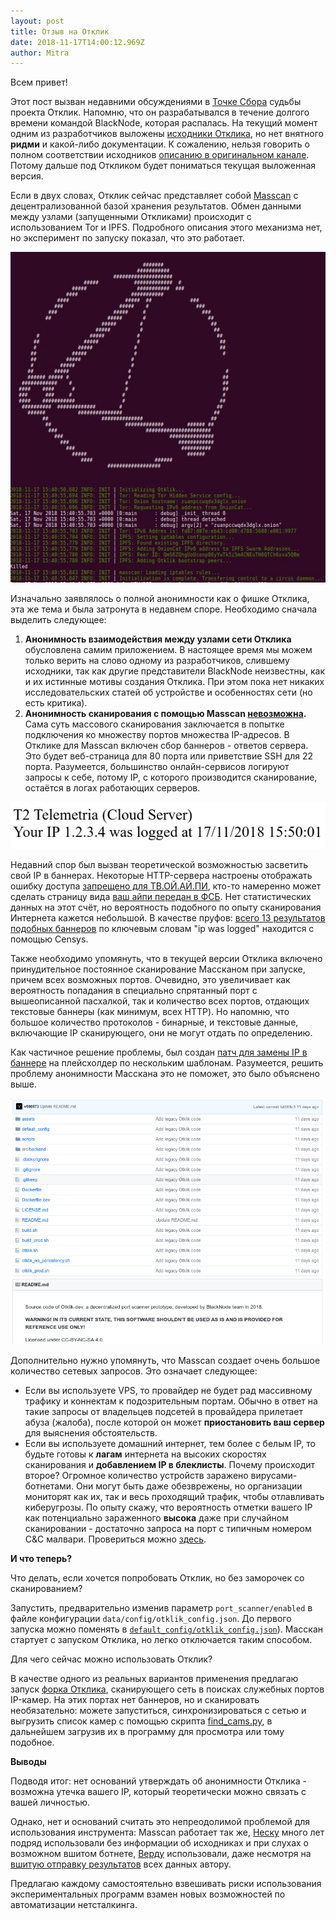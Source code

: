```yaml
---
layout: post
title: Отзыв на Отклик
date: 2018-11-17T14:00:12.969Z
author: Mitra
---
```

Всем привет!

Этот пост вызван недавними обсуждениями в [Точке Сбора](https://t.me/netstalking) судьбы проекта Отклик. Напомню, что он разрабатывался в течение долгого времени командой BlackNode, которая распалась. На текущий момент одним из разработчиков выложены [исходники Отклика](https://github.com/v696973/otklik-dev-legacy), но нет внятного **ридми** и какой-либо документации. К сожалению, нельзя говорить о полном соответствии исходников [описанию в оригинальном канале](https://t.me/blacknode_research/12). Потому дальше под Откликом будет пониматься текущая выложенная версия.

Если в двух словах, Отклик сейчас представляет собой [Masscan](https://github.com/robertdavidgraham/masscan) с децентрализованной базой хранения результатов. Обмен данными между узлами (запущенными Откликами) происходит с использованием Tor и IPFS. Подробного описания этого механизма нет, но эксперимент по запуску показал, что это работает.

![Работающий Отклик](/images/e2b30c1f23e76f883f443.jpg "Работающий Отклик")

Изначально заявлялось о полной анонимности как о фишке Отклика, эта же тема и была затронута в недавнем споре. Необходимо сначала выделить следующее:

1. **Анонимность взаимодействия между узлами сети Отклика** обусловлена самим приложением. В настоящее время мы можем только верить на слово одному из разработчиков, слившему исходники, так как другие представители BlackNode неизвестны, как и их истинные мотивы создания Отклика. При этом пока нет никаких исследовательских статей об устройстве и особенностях сети (но есть критика).
2. **Анонимность сканирования с помощью Masscan <u>невозможна</u>.** Сама суть массового сканирования заключается в попытке подключения ко множеству портов множества IP-адресов. В Отклике для Masscan включен сбор баннеров - ответов сервера. Это будет веб-страница для 80 порта или приветствие SSH для 22 порта. Разумеется, большинство онлайн-сервисов логируют запросы к себе, потому IP, с которого производится сканирование, остаётся в логах работающих серверов.

![](/images/2c163581b0fb2ec1a589f.png)

Недавний спор был вызван теоретической возможностью засветить свой IP в баннерах. Некоторые HTTP-сервера настроены отображать ошибку доступа <u>запрещено для ТВ.ОЙ.АЙ.ПИ</u>, кто-то намеренно может сделать страницу вида <u>ваш айпи передан в ФСБ</u>. Нет статистических данных на этот счёт, но вероятность подобного по опыту сканирования Интернета кажется небольшой. В качестве пруфов: [всего 13 результатов подобных баннеров](https://censys.io/ipv4?q=%22ip+was+logged%22) по ключевым словам "ip was logged" находится с помощью Censys.

Также необходимо упомянуть, что в текущей версии Отклика включено принудительное постоянное сканирование Массканом при запуске, причем всех возможных портов. Очевидно, это увеличивает как вероятность попадания в специально спрятанный порт с вышеописанной пасхалкой, так и количество всех портов, отдающих текстовые баннеры (как минимум, всех HTTP). Но напомню, что большое количество протоколов - бинарные, и текстовые данные, включающие IP сканирующего, они не могут отдать по определению.

Как частичное решение проблемы, был создан [патч для замены IP в баннере](https://github.com/camshifter/otklik-dev-legacy/commit/c9964d7607912c3a6a33649d0bbf92fba3b25da9#diff-b95f0b29985c80ebfc6263054992b7c3) на плейсхолдер по нескольким шаблонам. Разумеется, решить проблему анонимности Масскана это не поможет, это было объяснено выше.

![Исходники Отклика](/images/7f37a23a1e71424ce344e.png "Исходники Отклика")

Дополнительно нужно упомянуть, что Masscan создает очень большое количество сетевых запросов. Это означает следующее:

* Если вы используете VPS, то провайдер не будет рад массивному трафику и коннектам к подозрительным портам. Обычно в ответ на такие запросы от владельцев подсетей в провайдера прилетает абуза (жалоба), после которой он может **приостановить ваш сервер** для выяснения обстоятельств.
* Если вы используете домашний интернет, тем более с белым IP, то будьте готовы к **лагам** интернета на высоких скоростях сканирования и **добавлением IP в блеклисты**. Почему происходит второе? Огромное количество устройств заражено вирусами-ботнетами. Они могут быть даже обезврежены, но организации мониторят как их, так и весь проходящий трафик, чтобы отлавливать киберугрозы. По опыту скажу, что вероятность отметки вашего IP как потенциально зараженного **высока** даже при случайном сканировании - достаточно запроса на порт с типичным номером C&C малвари. Провериться можно [здесь](https://whatismyipaddress.com/blacklist-check).

**И что теперь?**

Что делать, если хочется попробовать Отклик, но без заморочек со сканированием? 

Запустить, предварительно изменив параметр `port_scanner/enabled` в файле конфигурации `data/config/otklik_config.json`. До первого запуска можно поменять в [`default_config/otklik_config.json`](https://github.com/camshifter/otklik-dev-legacy/blob/master/default_config/otklik_config.json)). Масскан стартует с запуском Отклика, но легко отключается таким способом.

Для чего сейчас можно использовать Отклик? 

В качестве одного из реальных вариантов применения предлагаю запуск [форка Отклика](https://github.com/camshifter/otklik-dev-legacy), сканирующего сеть в поисках служебных портов IP-камер. На этих портах нет баннеров, но и сканировать необязательно: можете запуститься, синхронизироваться с сетью и выгрузить список камер с помощью скрипта [find_cams.py](https://github.com/camshifter/otklik-dev-legacy/blob/master/find_cams.py), в дальнейшем загрузив их в программу для просмотра или тому подобное.

**Выводы**

Подводя итог: нет оснований утверждать об анонимности Отклика - возможна утечка вашего IP, который теоретически можно связать с вашей личностью.

Однако, нет и оснований считать это непреодолимой проблемой для использования инструмента: Masscan работает так же, [Неску](https://github.com/pantyusha/nesca) много лет подряд использовали без информации об исходниках и при слухах о возможном вшитом ботнете, [Верду](https://github.com/sedmoy/verda-v1) использовали, даже несмотря на [вшитую отправку результатов](https://github.com/wegwarte/verda-v1/commit/790c2ca353672131a8f348a84c69959594eb4c83) всех данных автору.

Предлагаю каждому самостоятельно взвешивать риски использования экспериментальных программ взамен новых возможностей по автоматизации нетсталкинга.
